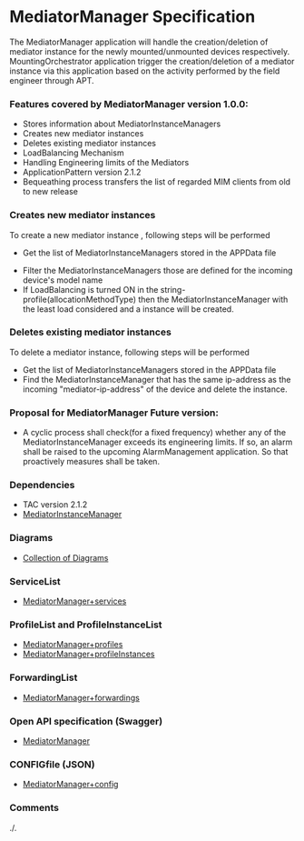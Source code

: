 # MediatorManager Specification
The MediatorManager application will handle the creation/deletion of mediator instance for the newly mounted/unmounted devices respectively. MountingOrchestrator application trigger the creation/deletion of a mediator instance via this application based on the activity performed by the field engineer through APT.  

[Thorsten]: # (We cannot tell today, which applications will consume the api of the MM, in future. We should abstract the information here.)

### Features covered by MediatorManager version 1.0.0:
- Stores information about MediatorInstanceManagers
- Creates new mediator instances
- Deletes existing mediator instances
- LoadBalancing Mechanism 
- Handling Engineering limits of the Mediators
- ApplicationPattern version 2.1.2
- Bequeathing process transfers the list of regarded MIM clients from old to new release

### Creates new mediator instances
To create a new mediator instance , following steps will be performed
- Get the list of MediatorInstanceManagers stored in the APPData file

[Thorsten]: # (Not sure whether we have the same understanding. The connection between the MM and xMIM is a communication connection alike between applications or between devices. Address information of the xMIM should be stored in the CONFIGfile not in an APPData.)

- Filter the MediatorInstanceManagers those are defined for the incoming device's model name
- If LoadBalancing is turned ON in the string-profile(allocationMethodType) then the MediatorInstanceManager with the least load considered and a instance will be created. 

[Thorsten]: # (Understood, but what would happen, if load balancing is switched off? Does this alternative behavior make sense? Does it make sense to switch load balancing off?)

### Deletes existing mediator instances
To delete a mediator instance, following steps will be performed
- Get the list of MediatorInstanceManagers stored in the APPData file
- Find the MediatorInstanceManager that has the same ip-address as the incoming "mediator-ip-address" of the device and delete the instance.

[Thorsten]: # (Don't want to say that it would be a good idea, but at least want to put the idea on the table: Why not sending the delete to all xMIM? They can't delete what not exists and as an idempotent implementation they have to respond 204 anyway.)

### Proposal for MediatorManager Future version:
- A cyclic process shall check(for a fixed frequency) whether any of the MediatorInstanceManager exceeds its engineering limits. If so, an alarm shall be raised to the upcoming AlarmManagement application. So that proactively measures shall be taken.

[Thorsten]: # (If the MM would be the only instance allowed to address the xMIM services, there would be no exceeding of the engineering limits, except the engineering limit would be lowered during operation. If this would happen, I would expect the load balancer to take care for keeping the limites. An alarm only to be send, if this would not be feasible.)

### Dependencies
- TAC version 2.1.2
- [MediatorInstanceManager](https://github.com/openBackhaul/MediatorInstanceManager)

### Diagrams  
- [Collection of Diagrams](./diagrams)

### ServiceList
- [MediatorManager+services](./MediatorManager+services.yaml)

### ProfileList and ProfileInstanceList
- [MediatorManager+profiles](./MediatorManager+profiles.yaml)
- [MediatorManager+profileInstances](./MediatorManager+profileInstances.yaml)

### ForwardingList
- [MediatorManager+forwardings](./MediatorManager+forwardings.yaml)

### Open API specification (Swagger)
- [MediatorManager](./MediatorManager.yaml)

### CONFIGfile (JSON)
- [MediatorManager+config](./MediatorManager+config.json)

### Comments
./.

